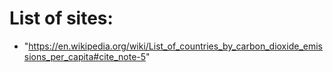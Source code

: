 # List of sites:
* "https://en.wikipedia.org/wiki/List_of_countries_by_carbon_dioxide_emissions_per_capita#cite_note-5"
